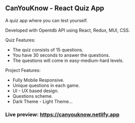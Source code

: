 ## CanYouKnow - React Quiz App

A quiz app where you can test yourself.

Developed with Opentdb API using React, Redux, MUI, CSS.

Quiz Features:
- The quiz consists of 15 questions.
- You have 30 seconds to answer the questions.
- The questions will come in easy-medium-hard levels.

Project Features:
- Fully Mobile Responsive.
- Unique questions in each game.
- UI - UX based design.
- Questions scheme.
- Dark Theme - Light Theme...

### **Live preview:** https://canyouknow.netlify.app

